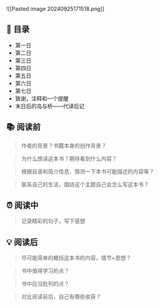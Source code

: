 ![[Pasted image 20240925171518.png]]
## 📑 目录
* 第一日  
* 第二日  
* 第三日  
* 第四日  
* 第五日  
* 第六日  
* 第七日  
* 致谢，注释和一个提醒  
* 末日后的岛与桥——代译后记
## 📚 阅读前
> 作者的背景？书籍本身的创作背景？

> 为什么想读这本书？期待看到什么内容？

> 根据目录和简介信息，猜测一下本书可能描述的内容等？

> 联系自己的生活，围绕这个主题自己会怎么写这本书？
## ⏰ 阅读中
> 记录精彩的句子，写下感想
##  💡 阅读后
> 尽可能简单的概括这本书的内容，情节+思想？

> 书中值得学习的点？

> 书中应当批判的点？

> 对比阅读前后，自己有哪些收获？ 
